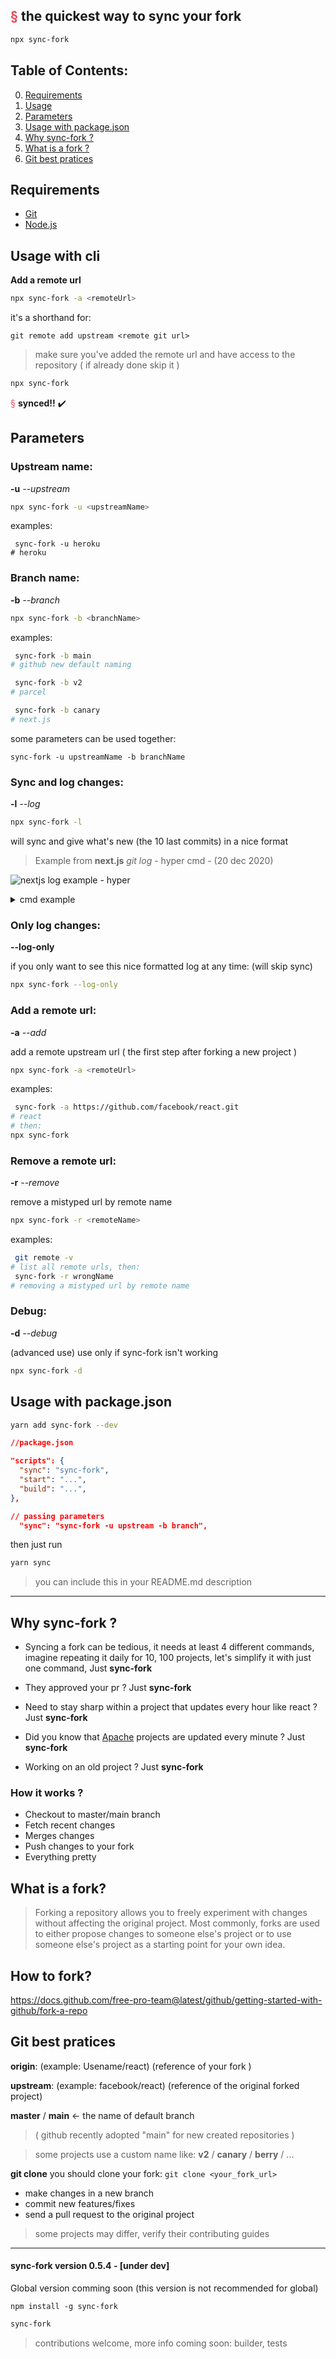 ## <span style="color: #ea4a5a;">§</span> the quickest way to sync your fork

```sh
npx sync-fork
```

## Table of Contents:

0. [Requirements](#Requirements)
1. [Usage](#Usage-with-cli)
2. [Parameters](#Parameters)
3. [Usage with package.json](#Usage-with-packagejson)
4. [Why sync-fork ?](#Why-sync-fork-)
5. [What is a fork ?](#What-is-a-fork)
6. [Git best pratices](#Git-best-pratices)

## Requirements

-   [Git](https://git-scm.com/)
-   [Node.js](https://nodejs.org/en/)

## Usage with cli

**Add a remote url**

```sh
npx sync-fork -a <remoteUrl>
```

it's a shorthand for:

```
git remote add upstream <remote git url>
```

> make sure you've added the remote url and have access to the repository ( if already done skip it )

```sh
npx sync-fork
```

<span style="color: #ea4a5a;">§</span> **synced!!** ✔️

## Parameters

### **Upstream name:**

**-u** _--upstream_

```sh
npx sync-fork -u <upstreamName>
```

examples:

```
 sync-fork -u heroku
# heroku
```

### **Branch name:**

**-b** _--branch_

```sh
npx sync-fork -b <branchName>
```

examples:

```sh
 sync-fork -b main
# github new default naming

 sync-fork -b v2
# parcel

 sync-fork -b canary
# next.js
```

some parameters can be used together:

`sync-fork -u upstreamName -b branchName`

### **Sync and log changes:**

**-l** _--log_

```sh
npx sync-fork -l
```

will sync and give what's new (the 10 last commits) in a nice format

> Example from **next.js** _git log_ - hyper cmd - (20 dec 2020)

![nextjs log example - hyper](./images/next-example-hyper.png)

<details><summary>cmd example</summary>

> Example from **next.js** _git log_ - windows cmd - (20 dec 2020)

![nextjs log example - cmd](./images/next-example-cmd.png)

</details>

### **Only log changes:**

**--log-only**

if you only want to see this nice formatted log at any time: (will skip sync)

```sh
npx sync-fork --log-only
```

### **Add a remote url:**

**-a** _--add_

add a remote upstream url ( the first step after forking a new project )

```sh
npx sync-fork -a <remoteUrl>
```

examples:

```sh
 sync-fork -a https://github.com/facebook/react.git
# react
# then:
npx sync-fork
```

### **Remove a remote url:**

**-r** _--remove_

remove a mistyped url by remote name

```sh
npx sync-fork -r <remoteName>
```

examples:

```sh
 git remote -v
# list all remote urls, then:
 sync-fork -r wrongName
# removing a mistyped url by remote name
```

### **Debug:**

**-d** _--debug_

(advanced use) use only if sync-fork isn't working

```sh
npx sync-fork -d
```

## Usage with package.json

```sh
yarn add sync-fork --dev
```

```json
//package.json

"scripts": {
  "sync": "sync-fork",
  "start": "...",
  "build": "...",
},

// passing parameters
  "sync": "sync-fork -u upstream -b branch",
```

then just run

```sh
yarn sync
```

> you can include this in your README.md description

<hr>

## Why sync-fork ?

-   Syncing a fork can be tedious, it needs at least 4 different commands, imagine repeating it daily for 10, 100 projects, let's simplify it with just one command, Just **sync-fork**

-   They approved your pr ? Just **sync-fork**

-   Need to stay sharp within a project that updates every hour like react ? Just **sync-fork**

-   Did you know that [Apache](https://github.com/apache) projects are updated every minute ? Just **sync-fork**

-   Working on an old project ? Just **sync-fork**

### How it works ?

-   Checkout to master/main branch
-   Fetch recent changes
-   Merges changes
-   Push changes to your fork
-   Everything pretty

## What is a fork?

> Forking a repository allows you to freely experiment with changes without affecting the original project. Most commonly, forks are used to either propose changes to someone else's project or to use someone else's project as a starting point for your own idea.

## How to fork?

https://docs.github.com/free-pro-team@latest/github/getting-started-with-github/fork-a-repo

## Git best pratices

**origin**: (example: Usename/react) (reference of your fork )

**upstream**: (example: facebook/react) (reference of the original forked project)

**master** / **main** <- the name of default branch

> ( github recently adopted "main" for new created repositories )

> some projects use a custom name like: **v2** / **canary** / **berry** / ...

**git clone** you should clone your fork: `git clone <your_fork_url>`

-   make changes in a new branch
-   commit new features/fixes
-   send a pull request to the original project

> some projects may differ, verify their contributing guides

<hr>

#### sync-fork version 0.5.4 - [under dev]

Global version comming soon (this version is not recommended for global)

```
npm install -g sync-fork
```

```sh
sync-fork
```

> contributions welcome, more info coming soon: builder, tests
